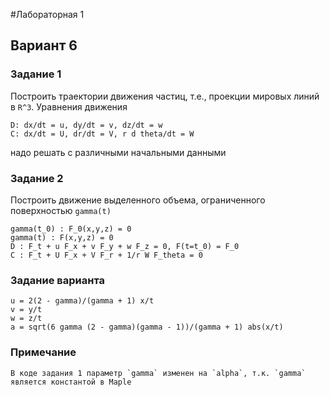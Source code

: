 #Лабораторная 1

## Вариант 6

### Задание 1

Построить траектории движения частиц, т.е., проекции мировых линий в `R^3`. Уравнения движения

	D: dx/dt = u, dy/dt = v, dz/dt = w
	C: dx/dt = U, dr/dt = V, r d theta/dt = W

надо решать с различными начальными данными

### Задание 2

Построить движение выделенного объема, ограниченного поверхностью `gamma(t)`

	gamma(t_0) : F_0(x,y,z) = 0
	gamma(t) : F(x,y,z) = 0
	D : F_t + u F_x + v F_y + w F_z = 0, F(t=t_0) = F_0
	C : F_t + U F_x + V F_r + 1/r W F_theta = 0

### Задание варианта

	u = 2(2 - gamma)/(gamma + 1) x/t
	v = y/t
	w = z/t
	a = sqrt(6 gamma (2 - gamma)(gamma - 1))/(gamma + 1) abs(x/t)

### Примечание

	В коде задания 1 параметр `gamma` изменен на `alpha`, т.к. `gamma` является константой в Maple
